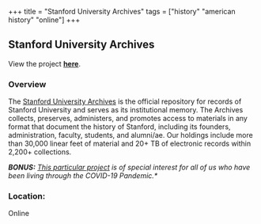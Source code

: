 +++
title = "Stanford University Archives"
tags = ["history" "american history" "online"]
+++

## Stanford University Archives

View the project [**here**](https://www.fromthepage.com/stanforduniversityarchives).

### Overview

The [Stanford University Archives](https://library.stanford.edu/spc/university-archives/collections) is the official repository for records of Stanford University and serves as its institutional memory. The Archives collects, preserves, administers, and promotes access to materials in any format that document the history of Stanford, including its founders, administration, faculty, students, and alumni/ae. Our holdings include more than 30,000 linear feet of material and 20+ TB of electronic records within 2,200+ collections.

_**BONUS:** [This particular project](https://library.stanford.edu/spc/university-archives/about-archives/projects/covid-19-community-archiving-project) is of special interest for all of us who have been living through the COVID-19 Pandemic.*_

### Location:
Online
